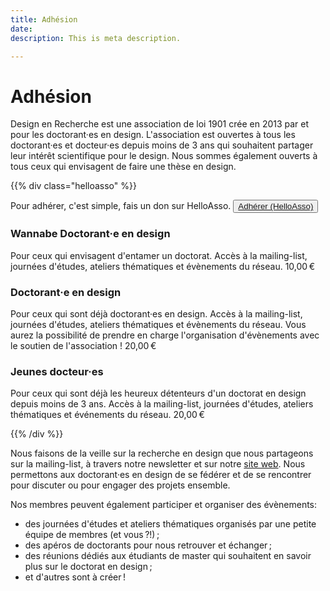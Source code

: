 ```yaml
---
title: Adhésion
date: 
description: This is meta description.

---
```

# Adhésion

Design en Recherche est une association de loi 1901 crée en 2013 par et pour les doctorant·es en design. 
L'association est ouvertes à tous les doctorant·es et docteur·es depuis moins de 3 ans qui souhaitent partager leur intérêt scientifique pour le design. Nous sommes également ouverts à tous ceux qui envisagent de faire une thèse en design. 

{{% div class="helloasso" %}}

Pour adhérer, c'est simple, fais un don sur HelloAsso.
<button><a href="https://www.helloasso.com/associations/design-en-recherche-le-reseau-des-jeunes-chercheurs-en-design/">Adhérer (HelloAsso)</a></button>

### Wannabe Doctorant·e en design
Pour ceux qui envisagent d'entamer un doctorat. Accès à la mailing-list, journées d'études, ateliers thématiques et évènements du réseau. <span class="montant">10,00&#8239;€</span>

### Doctorant·e en design
Pour ceux qui sont déjà doctorant·es en design. Accès à la mailing-list, journées d'études, ateliers thématiques et évènements du réseau. Vous aurez la possibilité de prendre en charge l'organisation d'évènements avec le soutien de l'association ! <span class="montant">20,00&#8239;€</span>

### Jeunes docteur·es
Pour ceux qui sont déjà les heureux détenteurs d'un doctorat en design depuis moins de 3 ans. Accès à la mailing-list, journées d'études, ateliers thématiques et événements du réseau.
<span class="montant">20,00&#8239;€</span>

{{% /div %}}

Nous faisons de la veille sur la recherche en design que nous partageons sur la mailing-list, à travers notre newsletter et sur notre [site web](/breves).
Nous permettons aux doctorant·es en design de se fédérer et de se rencontrer pour discuter ou pour engager des projets ensemble.<br>


Nos membres peuvent également participer et organiser des évènements:

- des journées d'études et ateliers thématiques organisés par une petite équipe de membres (et vous&#8239;?!)&#8239;; 
- des apéros de doctorants pour nous retrouver et échanger&#8239;; 
- des réunions dédiés aux étudiants de master qui souhaitent en savoir plus sur le doctorat en design&#8239;; 
- et d'autres sont à créer&#8239;!